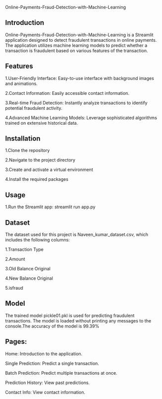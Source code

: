 Online-Payments-Fraud-Detection-with-Machine-Learning



## Introduction
Online-Payments-Fraud-Detection-with-Machine-Learning is a Streamlit application designed to detect fraudulent transactions in online payments. The application utilizes machine learning models to predict whether a transaction is fraudulent based on various features of the transaction.

## Features
1.User-Friendly Interface: Easy-to-use interface with background images and animations.

2.Contact Information: Easily accessible contact information.

3.Real-time Fraud Detection: Instantly analyze transactions to identify potential fraudulent activity.

4.Advanced Machine Learning Models: Leverage sophisticated algorithms trained on extensive historical data.
## Installation
1.Clone the repository

2.Navigate to the project directory

3.Create and activate a virtual environment

4.Install the required packages
## Usage
1.Run the Streamlit app:
streamlit run app.py


##  Dataset
The dataset used for this project is Naveen_kumar_dataset.csv, which includes the following columns:

1.Transaction Type

2.Amount

3.Old Balance Original

4.New Balance Original

5.isfraud
##  Model
The trained model pickle01.pkl is used for predicting fraudulent transactions. The model is loaded without printing any messages to the console.The accuracy of the model is 99.39%

## Pages:
Home: Introduction to the application.

Single Prediction: Predict a single transaction.

Batch Prediction: Predict multiple transactions at once.

Prediction History: View past predictions.

Contact Info: View contact information.